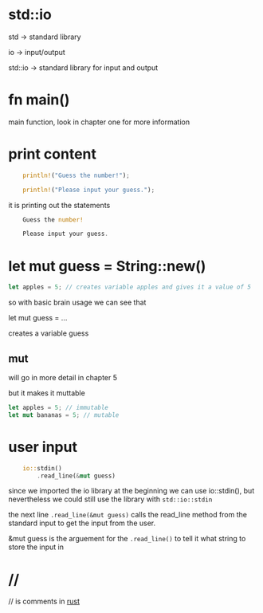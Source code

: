 # std::io

std -> standard library

io -> input/output

std::io -> standard library for input and output

# fn main() 

main function, look in chapter one for more information

# print content

```rust
    println!("Guess the number!");

    println!("Please input your guess.");
```

it is printing out the statements


```rust
    Guess the number!

    Please input your guess.
```

# let mut guess = String::new()

```rust
let apples = 5; // creates variable apples and gives it a value of 5
````

so with basic brain usage we can see that

let mut guess = ... 

creates a variable guess

## mut 

will go in more detail in chapter 5

but it makes it muttable

```rust
let apples = 5; // immutable
let mut bananas = 5; // mutable
```

# user input

```rust
    io::stdin()
        .read_line(&mut guess)
```

since we imported the io library at the beginning we can use io::stdin(), but nevertheless we could still use the library with `std::io::stdin` 

the next line `.read_line(&mut guess)` calls the read_line method from the standard input to get the input from the user.

&mut guess is the arguement for the `.read_line()` to tell it what string to store the input in

# //

// is comments in [rust](rust)
